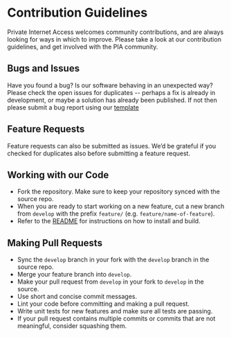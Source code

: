 # Contribution Guidelines
Private Internet Access welcomes community contributions, and are always looking for ways in which to improve. Please take a look at our contribution guidelines, and get involved with the PIA community.

## Bugs and Issues
Have you found a bug? Is our software behaving in an unexpected way? Please check the open issues for duplicates -- perhaps a fix is already in development, or maybe a solution has already been published. 
If not then please submit a bug report using our [template](/.github/ISSUE_TEMPLATE.md)

## Feature Requests
Feature requests can also be submitted as issues. We’d be grateful if you checked for duplicates also before submitting a feature request.

## Working with our Code
* Fork the repository. Make sure to keep your repository synced with the source repo.
* When you are ready to start working on a new feature, cut a new branch from `develop` with the prefix `feature/` (e.g. `feature/name-of-feature`).
* Refer to the [README](/README.md) for instructions on how to install and build.

## Making Pull Requests
* Sync the `develop` branch in your fork with the `develop` branch in the source repo.
* Merge your feature branch into `develop`.
* Make your pull request from `develop` in your fork to `develop` in the source.
* Use short and concise commit messages.
* Lint your code before committing and making a pull request.
* Write unit tests for new features and make sure all tests are passing.
* If your pull request contains multiple commits or commits that are not meaningful, consider squashing them.

